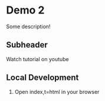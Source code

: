 # Demo 2

Some description!

## Subheader

Watch tutorial on youtube

## Local Development

1. Open index,t=html in your browser


